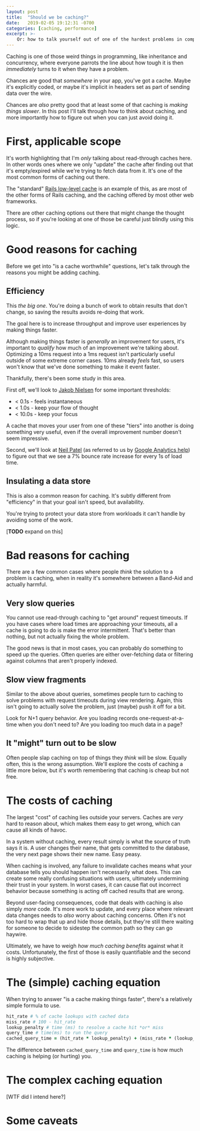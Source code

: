 ```yaml
---
layout: post
title:  "Should we be caching?"
date:   2019-02-05 19:12:31 -0700
categories: [caching, performance]
excerpt: >-
    Or: how to talk yourself out of one of the hardest problems in computers
---
```


Caching is one of those weird things in programming, like inheritance and concurrency, where everyone parrots the line about how tough it is then *immediately* turns to it when they have a problem.

Chances are good that *somewhere* in your app, you've got a cache. Maybe it's explicitly coded, or maybe it's implicit in headers set as part of sending data over the wire.

Chances are *also* pretty good that at least some of that caching is *making things slower*. In this post I'll talk through how to think about caching, and more importantly how to figure out when you can just avoid doing it.

# First, applicable scope
It's worth highlighting that I'm *only* talking about read-through caches here. In other words ones where we only "update" the cache after finding out that it's empty/expired while we're trying to fetch data from it. It's one of the most common forms of caching out there.

The "standard" [Rails low-level cache](https://guides.rubyonrails.org/caching_with_rails.html#low-level-caching) is an example of this, as are most of the other forms of Rails caching, and the caching offered by most other web frameworks.

There are other caching options out there that might change the thought process, so if you're looking at one of those be careful just blindly using this logic.

# Good reasons for caching
Before we get into "is a cache worthwhile" questions, let's talk through the reasons you might be adding caching.

## Efficiency
This *the big one*. You're doing a bunch of work to obtain results that don't change, so saving the results avoids re-doing that work.

The goal here is to increase throughput and improve user experiences by making things faster.

Although making things faster is *generally* an improvement for users, it's important to *qualify* how much of an improvement we're talking about. Optimizing a 10ms request into a 1ms request isn't particularly useful outside of some extreme corner cases. 10ms already *feels* fast, so users won't know that we've done something to make it event faster.

Thankfully, there's been some study in this area.

First off, we'll look to [Jakob Nielsen](https://www.nngroup.com/articles/response-times-3-important-limits/) for some important thresholds:

* < 0.1s - feels instantaneous
* < 1.0s - keep your flow of thought
* < 10.0s - keep your focus

A cache that moves your user from one of these "tiers" into another is doing something very useful, even if the overall improvement number doesn't seem impressive.

Second, we'll look at [Neil Patel](https://neilpatel.com/blog/loading-time/) (as referred to us by [Google Analytics help](https://support.google.com/analytics/answer/4589209?hl=en)) to figure out that we see a 7% bounce rate increase for every 1s of load time.

## Insulating a data store
This is also a common reason for caching. It's subtly different from "efficiency" in that your goal isn't speed, but availability.

You're trying to protect your data store from workloads it can't handle by avoiding some of the work.

[**TODO** expand on this]

# Bad reasons for caching
There are a few common cases where people *think* the solution to a problem is caching, when in reality it's somewhere between a Band-Aid and actually harmful.

## Very slow queries
You cannot use read-through caching to "get around" request timeouts. If you have cases where load times are approaching your timeouts, all a cache is going to do is make the error intermittent. That's better than nothing, but not actually fixing the whole problem.

The good news is that in most cases, you can probably do something to speed up the queries. Often queries are either over-fetching data or filtering against columns that aren't properly indexed.

## Slow view fragments
Similar to the above about queries, sometimes people turn to caching to solve problems with request timeouts during view rendering. Again, this isn't going to actually solve the problem, just (maybe) push it off for a bit.

Look for N+1 query behavior. Are you loading records one-request-at-a-time when you don't need to? Are you loading too much data in a page?

## It "might" turn out to be slow
Often people slap caching on top of things they *think* will be slow. Equally often, this is the wrong assumption. We'll explore the costs of caching a little more below, but it's worth remembering that caching is cheap but not free.

# The costs of caching
The largest "cost" of caching lies outside your servers. Caches are *very* hard to reason about, which makes them easy to get wrong, which can cause all kinds of havoc.

In a system without caching, every result simply is what the source of truth says it is. A user changes their name, that gets committed to the database, the very next page shows their new name. Easy peasy.

When caching is involved, any failure to invalidate caches means what your database tells you should happen isn't necessarily what does. This can create some really confusing situations with users, ultimately undermining their trust in your system. In worst cases, it can cause flat out incorrect behavior because something is acting off cached results that are wrong.

Beyond user-facing consequences, code that deals with caching is also simply *more* code. It's more work to update, and every place where relevant data changes needs to *also* worry about caching concerns. Often it's not too hard to wrap that up and hide those details, but they're still there waiting for someone to decide to sidestep the common path so they can go haywire.

Ultimately, we have to weigh *how much caching benefits* against what it costs. Unfortunately, the first of those is easily quantifiable and the second is highly subjective.

# The (simple) caching equation
When trying to answer "is a cache making things faster", there's a relatively simple formula to use.

```ruby
hit_rate # % of cache lookups with cached data
miss_rate # 100 - hit_rate
lookup_penalty # time (ms) to resolve a cache hit *or* miss
query_time # time(ms) to run the query
cached_query_time = (hit_rate * lookup_penalty) + (miss_rate * (lookup_penalty + query_time))
```

The difference between `cached_query_time` and `query_time` is how much caching is helping (or hurting) you.

# The complex caching equation
[WTF did I intend here?]

# Some caveats
